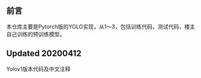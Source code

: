 ## 前言    
本仓库主要是Pytorch版的YOLO实现，从1～3，包括训练代码，测试代码，楼主自己训练的预训练模型。

## Updated 20200412   
Yolov1版本代码及中文注释
